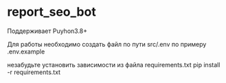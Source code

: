 # report_seo_bot

Поддерживает Puyhon3.8+

Для работы необходимо создать файл по пути src/.env по примеру .env.example

незабудьте установить зависимости из файла requirements.txt
pip install -r requirements.txt
